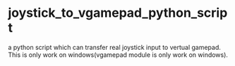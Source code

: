 # joystick_to_vgamepad_python_script
a python script which can transfer real joystick input to vertual gamepad. This is only work on windows(vgamepad module is only work on windows).
